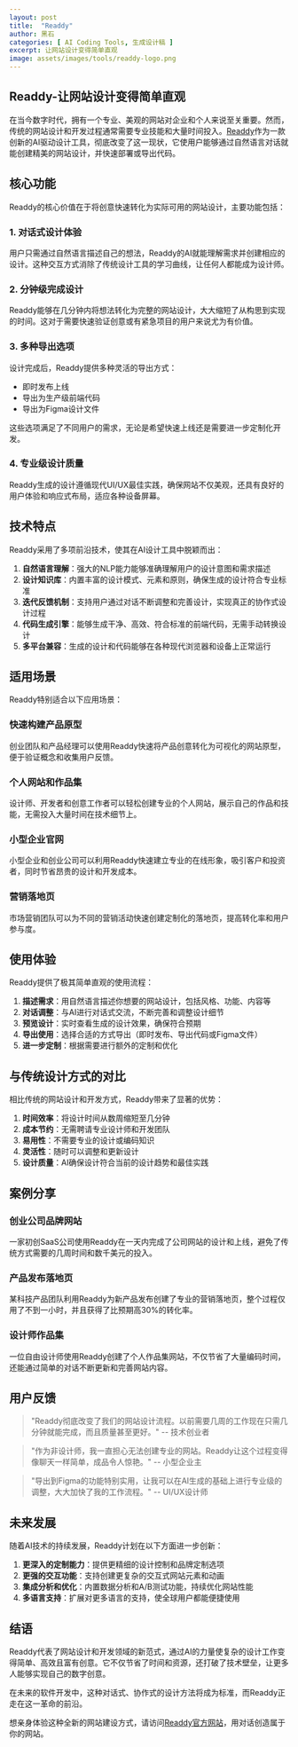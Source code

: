 ```yaml
---
layout: post
title:  "Readdy"
author: 黑石
categories: [ AI Coding Tools, 生成设计稿 ]
excerpt: 让网站设计变得简单直观
image: assets/images/tools/readdy-logo.png
---
```

## Readdy-让网站设计变得简单直观

在当今数字时代，拥有一个专业、美观的网站对企业和个人来说至关重要。然而，传统的网站设计和开发过程通常需要专业技能和大量时间投入。[Readdy](https://readdy.ai/)作为一款创新的AI驱动设计工具，彻底改变了这一现状，它使用户能够通过自然语言对话就能创建精美的网站设计，并快速部署或导出代码。

## 核心功能

Readdy的核心价值在于将创意快速转化为实际可用的网站设计，主要功能包括：

### 1. 对话式设计体验

用户只需通过自然语言描述自己的想法，Readdy的AI就能理解需求并创建相应的设计。这种交互方式消除了传统设计工具的学习曲线，让任何人都能成为设计师。

### 2. 分钟级完成设计

Readdy能够在几分钟内将想法转化为完整的网站设计，大大缩短了从构思到实现的时间。这对于需要快速验证创意或有紧急项目的用户来说尤为有价值。

### 3. 多种导出选项

设计完成后，Readdy提供多种灵活的导出方式：
- 即时发布上线
- 导出为生产级前端代码
- 导出为Figma设计文件

这些选项满足了不同用户的需求，无论是希望快速上线还是需要进一步定制化开发。

### 4. 专业级设计质量

Readdy生成的设计遵循现代UI/UX最佳实践，确保网站不仅美观，还具有良好的用户体验和响应式布局，适应各种设备屏幕。

## 技术特点

Readdy采用了多项前沿技术，使其在AI设计工具中脱颖而出：

1. **自然语言理解**：强大的NLP能力能够准确理解用户的设计意图和需求描述
2. **设计知识库**：内置丰富的设计模式、元素和原则，确保生成的设计符合专业标准
3. **迭代反馈机制**：支持用户通过对话不断调整和完善设计，实现真正的协作式设计过程
4. **代码生成引擎**：能够生成干净、高效、符合标准的前端代码，无需手动转换设计
5. **多平台兼容**：生成的设计和代码能够在各种现代浏览器和设备上正常运行

## 适用场景

Readdy特别适合以下应用场景：

### 快速构建产品原型

创业团队和产品经理可以使用Readdy快速将产品创意转化为可视化的网站原型，便于验证概念和收集用户反馈。

### 个人网站和作品集

设计师、开发者和创意工作者可以轻松创建专业的个人网站，展示自己的作品和技能，无需投入大量时间在技术细节上。

### 小型企业官网

小型企业和创业公司可以利用Readdy快速建立专业的在线形象，吸引客户和投资者，同时节省昂贵的设计和开发成本。

### 营销落地页

市场营销团队可以为不同的营销活动快速创建定制化的落地页，提高转化率和用户参与度。

## 使用体验

Readdy提供了极其简单直观的使用流程：

1. **描述需求**：用自然语言描述你想要的网站设计，包括风格、功能、内容等
2. **对话调整**：与AI进行对话式交流，不断完善和调整设计细节
3. **预览设计**：实时查看生成的设计效果，确保符合预期
4. **导出使用**：选择合适的方式导出（即时发布、导出代码或Figma文件）
5. **进一步定制**：根据需要进行额外的定制和优化

## 与传统设计方式的对比

相比传统的网站设计和开发方式，Readdy带来了显著的优势：

1. **时间效率**：将设计时间从数周缩短至几分钟
2. **成本节约**：无需聘请专业设计师和开发团队
3. **易用性**：不需要专业的设计或编码知识
4. **灵活性**：随时可以调整和更新设计
5. **设计质量**：AI确保设计符合当前的设计趋势和最佳实践

## 案例分享

### 创业公司品牌网站

一家初创SaaS公司使用Readdy在一天内完成了公司网站的设计和上线，避免了传统方式需要的几周时间和数千美元的投入。

### 产品发布落地页

某科技产品团队利用Readdy为新产品发布创建了专业的营销落地页，整个过程仅用了不到一小时，并且获得了比预期高30%的转化率。

### 设计师作品集

一位自由设计师使用Readdy创建了个人作品集网站，不仅节省了大量编码时间，还能通过简单的对话不断更新和完善网站内容。

## 用户反馈

> "Readdy彻底改变了我们的网站设计流程。以前需要几周的工作现在只需几分钟就能完成，而且质量甚至更好。"
> -- 技术创业者

> "作为非设计师，我一直担心无法创建专业的网站。Readdy让这个过程变得像聊天一样简单，成品令人惊艳。"
> -- 小型企业主

> "导出到Figma的功能特别实用，让我可以在AI生成的基础上进行专业级的调整，大大加快了我的工作流程。"
> -- UI/UX设计师

## 未来发展

随着AI技术的持续发展，Readdy计划在以下方面进一步创新：

1. **更深入的定制能力**：提供更精细的设计控制和品牌定制选项
2. **更强的交互功能**：支持创建更复杂的交互式网站元素和动画
3. **集成分析和优化**：内置数据分析和A/B测试功能，持续优化网站性能
4. **多语言支持**：扩展对更多语言的支持，使全球用户都能便捷使用

## 结语

Readdy代表了网站设计和开发领域的新范式，通过AI的力量使复杂的设计工作变得简单、高效且富有创意。它不仅节省了时间和资源，还打破了技术壁垒，让更多人能够实现自己的数字创意。

在未来的软件开发中，这种对话式、协作式的设计方法将成为标准，而Readdy正走在这一革命的前沿。

想亲身体验这种全新的网站建设方式，请访问[Readdy官方网站](https://readdy.ai/)，用对话创造属于你的网站。 